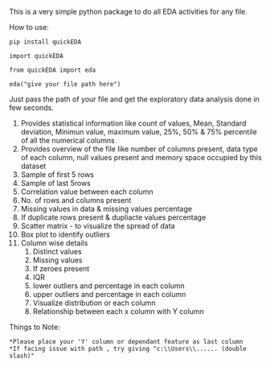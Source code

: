This is a very simple python package to do all EDA activities for any file.

How to use:
    
    pip install quickEDA

    import quickEDA 

    from quickEDA import eda

    eda("give your file path here")

Just pass the path of your file and get the exploratory data analysis done 
in few seconds.

1) Provides statistical information like count of values, Mean, Standard deviation, Minimun value, maximum value, 25%, 50% & 75% percentile of all the numerical columns
2) Provides overview of the file like number of columns present, data type of each column, null values present and memory space occupied by this dataset
3) Sample of first 5 rows
4) Sample of last 5rows
5) Correlation value between each column
6) No. of rows and columns present
7) Missing values in data & missing values percentage 
8) If duplicate rows present & dupliacte values percentage
9) Scatter matrix - to visualize the spread of data
10) Box plot to identify outliers
11) Column wise details
    1) Distinct values
    2) Missing values
    3) If zeroes present
    4) IQR
    5) lower outliers and percentage in each column
    6) upper outliers and percentage in each column
    7) Visualize distribution or each column
    8) Relationship between each x column with Y column

Things to Note:

    *Please place your 'Y' column or dependant feature as last column
    *If facing issue with path , try giving "c:\\Users\\...... (double slash)"